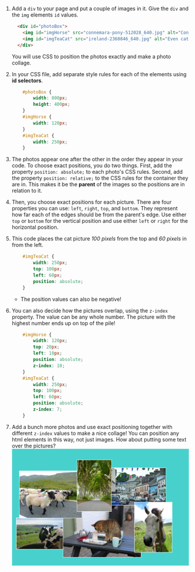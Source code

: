 1. Add a `div` to your page and put a couple of images in it. Give the `div` and the `img` elements `id` values.
    ```html
      <div id="photoBox">
        <img id="imgHorse" src="connemara-pony-512028_640.jpg" alt="Connemara pony" />
        <img id="imgTeaCat" src="ireland-2360846_640.jpg" alt="Even cats drink tea in Ireland!" />
      </div>
    ```
    You will use CSS to position the photos exactly and make a photo collage.
2. In your CSS file, add separate style rules for each of the elements using **id selectors**.
    ```css
        #photoBox {
            width: 800px;
            height: 400px;
        }
        #imgHorse {
            width: 120px;
        }
        #imgTeaCat {
            width: 250px;
        }
    ```

3. The photos appear one after the other in the order they appear in your code. To choose exact positions, you do two things. First, add the property `position: absolute;` to each photo's CSS rules. Second, add the property `position: relative;` to the CSS rules for the container they are in. This makes it be the **parent** of the images so the positions are in relation to it.

4. Then, you choose exact positions for each picture. There are four properties you can use: `left`, `right`, `top`, and `bottom`. They represent how far each of the edges should be from the parent's edge. Use either `top` or `bottom` for the vertical position and use either `left` or `right` for the horizontal position.

5. This code places the cat picture _100 pixels_ from the top and _60 pixels_ in from the left.
    ```css
        #imgTeaCat {
            width: 250px;
            top: 100px;
            left: 60px;
            position: absolute;
        }
    ```
    * The position values can also be negative!

6. You can also decide how the pictures overlap, using the `z-index` property. The value can be any whole number. The picture with the highest number ends up on top of the pile!
    ```css
        #imgHorse {
            width: 120px;
            top: 20px;
            left: 10px;
            position: absolute;
            z-index: 10;
        }
        #imgTeaCat {
            width: 250px;
            top: 100px;
            left: 60px;
            position: absolute;
            z-index: 7;
        }
    ```
7. Add a bunch more photos and use exact positioning together with different `z-index` values to make a nice collage! You can position any html elements in this way, not just images. How about putting some text over the pictures? ![](assets/PhotoCollage.png)
